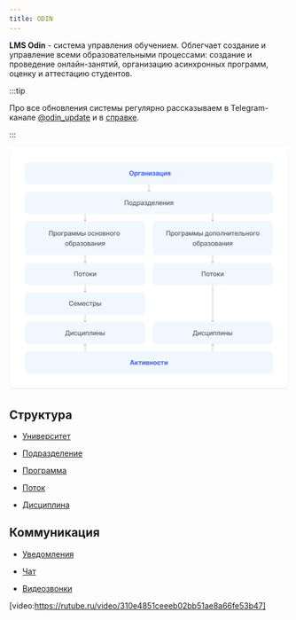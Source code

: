 ```yaml
---
title: ODIN
---
```


**LMS Odin** - система управления обучением. Облегчает создание и управление всеми образовательными процессами: создание и проведение онлайн-занятий, организацию асинхронных программ, оценку и аттестацию студентов.

:::tip 

Про все обновления системы регулярно рассказываем в Telegram-канале [@odin_update](https://t.me/+JoF696WdDTxlNjhi) и в [справке](./novosti/podrobnee-obo-vsekh-obnovleniyakh/_index).

:::

![](<.gitbook/assets/Таблица 3.png>)

## Структура

- [Университет](./struktura/universitet/_index)

- [Подразделение](./struktura/podrazdelenie)

- [Программа](./struktura/programma/_index)

- [Поток](./struktura/potok)

- [Дисциплина](./struktura/disciplina/_index)

## Коммуникация

- [Уведомления](./kommunikaciya/uvedomleniya)

- [Чат](./kommunikaciya/chat/_index)

- [Видеозвонки](./kommunikaciya/videozvonki)

[video:https://rutube.ru/video/310e4851ceeeb02bb51ae8a66fe53b47]